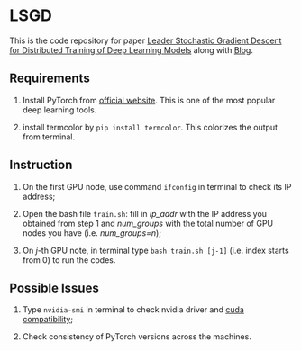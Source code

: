 # LSGD
This is the code repository for paper [Leader Stochastic Gradient Descent for Distributed
Training of Deep Learning Models](https://arxiv.org/abs/1905.10395) along with [Blog](https://yunfei-teng.github.io/LSGD-Blog/).

## Requirements
1. Install PyTorch from [official website](https://pytorch.org). This is one of the most popular deep learning tools.

2. install termcolor by ```pip install termcolor```. This colorizes the output from terminal.

## Instruction
1. On the first GPU node, use command ```ifconfig``` in terminal to check its IP address;

2. Open the bash file ```train.sh```: fill in *ip_addr* with the IP address you obtained from step 1 and *num_groups* with the total number of GPU nodes you have (i.e. *num_groups=n*);

3. On *j*-th GPU note, in terminal type ```bash train.sh [j-1]``` (i.e. index starts from 0) to run the codes.

## Possible Issues
1. Type ```nvidia-smi``` in terminal to check nvidia driver and [cuda compatibility](https://docs.nvidia.com/deploy/cuda-compatibility);

2. Check consistency of PyTorch versions across the machines.
